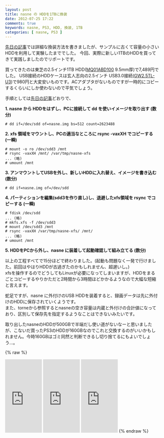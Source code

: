 ```yaml
---
layout: post
title: nasne の HDDを1TBに換装
date: 2012-07-25 17:22
comments: true
keywords: nasne, PS3, HDD, 換装, 1TB
categories: [ nasne, PS3 ]
---
```

[先日の記事](/blog/2012/07/21/replacing-hdd-of-nasne/)では詳細な換装方法を書きましたが、サンプルに古くて容量の小さいHDDを利用して実験したまででした。
今回、実際に新しい1TBのHDDを買ってきて実践しましたのでリポートです。

<!-- more -->

買ってきたのは東芝の2.5インチ1TB HDD([MQ01ABD100](http://www.amazon.co.jp/dp/B007XCCTEI/ref=as_li_ss_til?tag=takuojp02-22&camp=1027&creative=7407&linkCode=as4&creativeASIN=B007XCCTEI&adid=1K2S5CSEZ6C3GDTCVFP8&&ref-refURL=http%3A%2F%2Flocalhost%3A4000%2Fblog%2F2012%2F07%2F25%2Freplacing-nasne-hdd-with-1tb%2F) 9.5mm厚)で7,489円でした。 
USB接続のHDDケースは玄人志向の2.5インチ USB3.0接続([GW2.5TL-U3](http://www.amazon.co.jp/dp/B007SQJ7LC/ref=as_li_ss_til?tag=takuojp02-22&camp=1027&creative=7407&linkCode=as4&creativeASIN=B007SQJ7LC&adid=0KWAZQJ2F6T10GB9JCQ6&&ref-refURL=http%3A%2F%2Flocalhost%3A4000%2Fblog%2F2012%2F07%2F25%2Freplacing-nasne-hdd-with-1tb%2F))で980円と大変安いものです。ACアダプタがないものですが一時的にコピーするくらいにしか使わないので平気でしょう。  

手順としては[先日の記事](/blog/2012/07/21/replacing-hdd-of-nasne/)どおりで、

**1. nasne から HDDをはずし、PCに接続して dd を使いイメージを取り出す (数分)**

    # dd if=/dev/sdd of=nasne.img bs=512 count=2623488


**2. xfs 領域をマウントし、PCの適当なところに rsync -vaxXH でコピーする (一瞬)**

    # mount -o ro /dev/sdd3 /mnt
    # rsync -vaxXH /mnt/ /var/tmp/nasne-xfs
    ... (略)
    # umount /mnt


**3. アンマウントしてUSBを外し、新しいHDDに入れ替え、イメージを書き込む (数分)**

    # dd if=nasne.img of=/dev/sdd


**4. パーティションを編集(sdd3を作り直し)し、退避したxfs領域を rsync でコピーする (一瞬)**

    # fdisk /dev/sdd
    ... (略)   
    # mkfs.xfs -f /dev/sdd3
    # mount /dev/sdd3 /mnt
    # rsync -vaxXH /var/tmp/nasne-xfs/ /mnt/
    ... (略)
    # umount /mnt


**5. HDDをPCから外し、nasne に装着して起動確認して組み立てる (数分)**


以上の工程すべてで15分ほどで終わりました。(起動も問題なく一発で行けました。前回はやはりHDDが古過ぎたのかもしれません、超遅いし。)  
xfsを操作するのでどうしてもLinuxが必要になってしまいますが、HDDをまるごとコピーするやりかただと2時間から3時間ほどかかるようなので大幅な短縮と言えます。  

蛇足ですが、nasne に外付けのUSB HDDを装着すると、録画データは先に外付けのHDDに保存されていくようです。  
また、torneから参照するとnasneの空き容量は内蔵と外付けの合計値になっており、区別して保存先を指定するようなことはできないみたいです。

取り出したnasneのHDDが500GBで半端だし使い道がないなーと思いましたが、こないだ買ったPS3のHDDが160GBなのでこれと交換するのがいいかもしれません。今時160GBはゴミ同然と判断できるし切り捨てるにもよいでしょう…。  

{% raw %}
<iframe src="http://rcm-jp.amazon.co.jp/e/cm?lt1=_blank&bc1=000000&IS2=1&bg1=FFFFFF&fc1=000000&lc1=0000FF&t=takuojp02-22&o=9&p=8&l=as4&m=amazon&f=ifr&ref=ss_til&asins=B007V9T9ZK" style="width:120px;height:240px;" scrolling="no" marginwidth="0" marginheight="0" frameborder="0"></iframe>
<iframe src="http://rcm-jp.amazon.co.jp/e/cm?lt1=_blank&bc1=000000&IS2=1&bg1=FFFFFF&fc1=000000&lc1=0000FF&t=takuojp02-22&o=9&p=8&l=as4&m=amazon&f=ifr&ref=ss_til&asins=B007SQJ7LC" style="width:120px;height:240px;" scrolling="no" marginwidth="0" marginheight="0" frameborder="0"></iframe>
<iframe src="http://rcm-jp.amazon.co.jp/e/cm?lt1=_blank&bc1=000000&IS2=1&bg1=FFFFFF&fc1=000000&lc1=0000FF&t=takuojp02-22&o=9&p=8&l=as4&m=amazon&f=ifr&ref=ss_til&asins=B007XCCTEI" style="width:120px;height:240px;" scrolling="no" marginwidth="0" marginheight="0" frameborder="0"></iframe>
{% endraw %}
